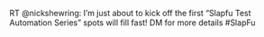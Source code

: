 <!--
id: 214057630
link: http://kevinisom.info/post/214057630/rt-nickshewring-im-just-about-to-kick-off-the
slug: rt-nickshewring-im-just-about-to-kick-off-the
date: Fri Oct 16 2009 10:22:39 GMT+1300 (NZDT)
raw: {"blog_name":"kevinisom","id":214057630,"post_url":"http://kevinisom.info/post/214057630/rt-nickshewring-im-just-about-to-kick-off-the","slug":"rt-nickshewring-im-just-about-to-kick-off-the","type":"text","date":"2009-10-15 21:22:39 GMT","timestamp":1255641759,"state":"published","format":"html","reblog_key":"wkKNDq42","tags":[],"short_url":"http://tmblr.co/Zw68YyCmaAU","highlighted":[],"feed_item":"http://twitter.com/kev_nz/statuses/4898871794","from_feed_id":"650289","note_count":0,"title":null,"body":"<p>RT @nickshewring: I&#8217;m just about to kick off the first &#8220;Slapfu Test Automation Series&#8221; spots will fill fast! DM for more details #SlapFu</p>"}
publish: 2009-10-016
tags: 
title: null
-->


RT @nickshewring: I’m just about to kick off the first “Slapfu Test
Automation Series” spots will fill fast! DM for more details \#SlapFu


